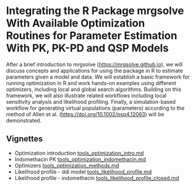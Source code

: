 # Integrating the R Package mrgsolve With Available Optimization Routines for Parameter Estimation With PK, PK-PD and QSP Models


After a brief introduction to mrgsolve (https://mrgsolve.github.io), we will
discuss concepts and applications for using the package in R to estimate
parameters given a model and data.  We will establish a basic framework for
running optimization in R and work hands-on examples using different optimizers,
including local and global search algorithms. Building on this framework, we
will also illustrate related workflows including local sensitivity analysis and
likelihood profiling. Finally, a simulation-based workflow for generating
virtual populations (parameters) according to the method of Allen et al.
(https://doi.org/10.1002/psp4.12063) will be demonstrated.


## Vignettes

- Optimization introduction [tools_optimization_intro.md](content/tools_optimization_intro.md)
- Indomethacin PK [tools_optimization_indomethacin.md](content/tools_optimization_indomethacin.md)
- Optimizers [tools_optimization_methods.md](content/tools_optimization_methods.md)
- Likelihood profile - ddi model [tools_likelihood_profile.md](content/tools_likelihood_profile.md)
- Likelihood profile - indomethacin [tools_likelihood_profile_closed.md](content/tools_likelihood_profile_closed.md)

